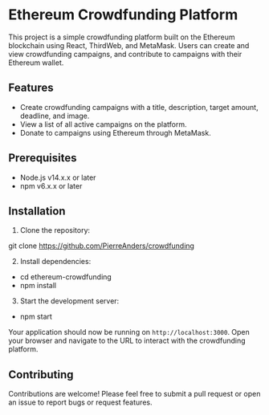 # Ethereum Crowdfunding Platform

This project is a simple crowdfunding platform built on the Ethereum blockchain using React, ThirdWeb, and MetaMask. Users can create and view crowdfunding campaigns, and contribute to campaigns with their Ethereum wallet.

## Features

- Create crowdfunding campaigns with a title, description, target amount, deadline, and image.
- View a list of all active campaigns on the platform.
- Donate to campaigns using Ethereum through MetaMask.

## Prerequisites

- Node.js v14.x.x or later
- npm v6.x.x or later

## Installation

1. Clone the repository:

git clone https://github.com/PierreAnders/crowdfunding


2. Install dependencies:

- cd ethereum-crowdfunding
- npm install


3. Start the development server:

- npm start


Your application should now be running on `http://localhost:3000`. Open your browser and navigate to the URL to interact with the crowdfunding platform.

## Contributing

Contributions are welcome! Please feel free to submit a pull request or open an issue to report bugs or request features.
